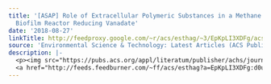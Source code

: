 ```yaml
---
title: '[ASAP] Role of Extracellular Polymeric Substances in a Methane Based Membrane
  Biofilm Reactor Reducing Vanadate'
date: '2018-08-27'
linkTitle: http://feedproxy.google.com/~r/acs/esthag/~3/EpKpLI3XDFg/acs.est.8b02374
source: 'Environmental Science & Technology: Latest Articles (ACS Publications)'
description: |-
  <p><img src="https://pubs.acs.org/appl/literatum/publisher/achs/journals/content/esthag/0/esthag.ahead-of-print/acs.est.8b02374/20180824/images/medium/es-2018-023747_0009.gif" alt="TOC Graphic"/></p><div><cite>Environmental Science & Technology</cite></div><div>DOI: 10.1021/acs.est.8b02374</div><div class="feedflare">
  <a href="http://feeds.feedburner.com/~ff/acs/esthag?a=EpKpLI3XDFg:d0uQgpRE11Q:yIl2AUoC8zA"><img src="http://feeds.feedburner.com/~ff/acs/esthag?d=yIl2AUoC8zA" border="0"></img></a>
---
```

